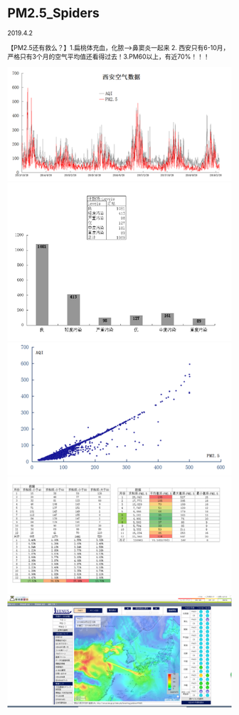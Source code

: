 # PM2.5_Spiders

2019.4.2

【PM2.5还有救么？】1.扁桃体充血，化脓-->鼻窦炎一起来  2. 西安只有6-10月，严格只有3个月的空气平均值还看得过去！3.PM60以上，有近70%！！！ 

![image](https://github.com/Greenbirch2007/PM2.5_Spiders/blob/master/pictures/%E6%90%9C%E7%8B%97%E6%88%AA%E5%9B%BE19%E5%B9%B404%E6%9C%8802%E6%97%A51403_1.png)
![image](https://github.com/Greenbirch2007/PM2.5_Spiders/blob/master/pictures/%E6%90%9C%E7%8B%97%E6%88%AA%E5%9B%BE19%E5%B9%B404%E6%9C%8802%E6%97%A51409_2.png)
![image](https://github.com/Greenbirch2007/PM2.5_Spiders/blob/master/pictures/%E6%90%9C%E7%8B%97%E6%88%AA%E5%9B%BE19%E5%B9%B404%E6%9C%8802%E6%97%A51413_3.png)
![image](https://github.com/Greenbirch2007/PM2.5_Spiders/blob/master/pictures/%E6%90%9C%E7%8B%97%E6%88%AA%E5%9B%BE19%E5%B9%B404%E6%9C%8802%E6%97%A51437_5.png)
![image](https://github.com/Greenbirch2007/PM2.5_Spiders/blob/master/pictures/%E6%90%9C%E7%8B%97%E6%88%AA%E5%9B%BE19%E5%B9%B404%E6%9C%8802%E6%97%A51450_6.png)
